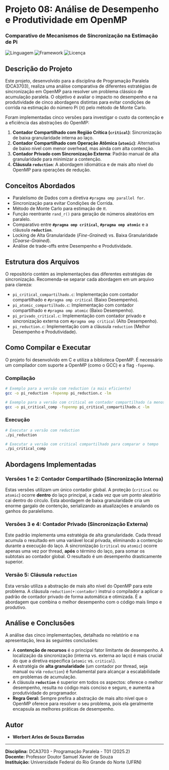 # Projeto 08: Análise de Desempenho e Produtividade em OpenMP
### Comparativo de Mecanismos de Sincronização na Estimação de Pi

![Linguagem](https://img.shields.io/badge/Linguagem-C-blue.svg)
![Framework](https://img.shields.io/badge/Framework-OpenMP-orange.svg)
![Licença](https://img.shields.io/badge/Licença-MIT-green.svg)

## Descrição do Projeto

Este projeto, desenvolvido para a disciplina de Programação Paralela (DCA3703), realiza uma análise comparativa de diferentes estratégias de sincronização em OpenMP para resolver um problema clássico de acumulação paralela. O objetivo é avaliar o impacto no desempenho e na produtividade de cinco abordagens distintas para evitar condições de corrida na estimação do número Pi ($\pi$) pelo método de Monte Carlo.

Foram implementadas cinco versões para investigar o custo da contenção e a eficiência das abstrações do OpenMP:
1.  **Contador Compartilhado com Região Crítica (`critical`)**: Sincronização de baixa granularidade interna ao laço.
2.  **Contador Compartilhado com Operação Atômica (`atomic`)**: Alternativa de baixo nível com menor overhead, mas ainda com alta contenção.
3.  **Contador Privado com Sincronização Externa**: Padrão manual de alta granularidade para minimizar a contenção.
4.  **Cláusula `reduction`**: A abordagem idiomática e de mais alto nível do OpenMP para operações de redução.

## Conceitos Abordados

* Paralelismo de Dados com a diretiva `#pragma omp parallel for`.
* Sincronização para evitar Condições de Corrida.
* Método de Monte Carlo para estimação de $\pi$.
* Função reentrante `rand_r()` para geração de números aleatórios em paralelo.
* Comparativo entre **`#pragma omp critical`**, **`#pragma omp atomic`** e a cláusula **`reduction`**.
* Locking de Alta Granularidade (*Fine-Grained*) vs. Baixa Granularidade (*Coarse-Grained*).
* Análise de trade-offs entre Desempenho e Produtividade.

## Estrutura dos Arquivos

O repositório contém as implementações das diferentes estratégias de sincronização. Recomenda-se separar cada abordagem em um arquivo para clareza:

* `pi_critical_compartilhado.c`: Implementação com contador compartilhado e `#pragma omp critical` (Baixo Desempenho).
* `pi_atomic_compartilhado.c`: Implementação com contador compartilhado e `#pragma omp atomic` (Baixo Desempenho).
* `pi_privado_critical.c`: Implementação com contador privado e sincronização externa com `#pragma omp critical` (Alto Desempenho).
* `pi_reduction.c`: Implementação com a cláusula `reduction` (Melhor Desempenho e Produtividade).

## Como Compilar e Executar

O projeto foi desenvolvido em C e utiliza a biblioteca OpenMP. É necessário um compilador com suporte a OpenMP (como o GCC) e a flag `-fopenmp`.

### Compilação

```bash
# Exemplo para a versão com reduction (a mais eficiente)
gcc -o pi_reduction -fopenmp pi_reduction.c -lm

# Exemplo para a versão com critical em contador compartilhado (a menos eficiente)
gcc -o pi_critical_comp -fopenmp pi_critical_compartilhado.c -lm
```

### Execução

```bash
# Executar a versão com reduction
./pi_reduction

# Executar a versão com critical compartilhado para comparar o tempo
./pi_critical_comp
```

## Abordagens Implementadas

### Versões 1 e 2: Contador Compartilhado (Sincronização Interna)

Estas versões utilizam um único contador global. A proteção (`critical` ou `atomic`) ocorre **dentro** do laço principal, a cada vez que um ponto aleatório cai dentro do círculo. Esta abordagem de baixa granularidade cria um enorme gargalo de contenção, serializando as atualizações e anulando os ganhos do paralelismo.

### Versões 3 e 4: Contador Privado (Sincronização Externa)

Este padrão implementa uma estratégia de alta granularidade. Cada thread acumula o resultado em uma variável local privada, eliminando a contenção durante a execução do laço. A sincronização (`critical` ou `atomic`) ocorre apenas uma vez por thread, **após** o término do laço, para somar os subtotais ao contador global. O resultado é um desempenho drasticamente superior.

### Versão 5: Cláusula `reduction`

Esta versão utiliza a abstração de mais alto nível do OpenMP para este problema. A cláusula `reduction(+:contador)` instrui o compilador a aplicar o padrão de contador privado de forma automática e otimizada. É a abordagem que combina o melhor desempenho com o código mais limpo e produtivo.

## Análise e Conclusões

A análise das cinco implementações, detalhada no relatório e na apresentação, leva às seguintes conclusões:

* A **contenção de recursos** é o principal fator limitante de desempenho. A localização da sincronização (interna vs. externa ao laço) é mais crucial do que a diretiva específica (`atomic` vs. `critical`).
* A estratégia de **alta granularidade** (um contador por thread, seja manual ou via `reduction`) é fundamental para alcançar a escalabilidade em problemas de acumulação.
* A cláusula **`reduction`** é superior em todos os aspectos: oferece o melhor desempenho, resulta no código mais conciso e seguro, e aumenta a produtividade do programador.
* **Regra Geral:** Sempre prefira a abstração de mais alto nível que o OpenMP oferece para resolver o seu problema, pois ela geralmente encapsula as melhores práticas de desempenho.

## Autor

* **Werbert Arles de Souza Barradas**

-----

**Disciplina:** DCA3703 - Programação Paralela - T01 (2025.2)  
**Docente:** Professor Doutor Samuel Xavier de Souza  
**Instituição:** Universidade Federal do Rio Grande do Norte (UFRN)
